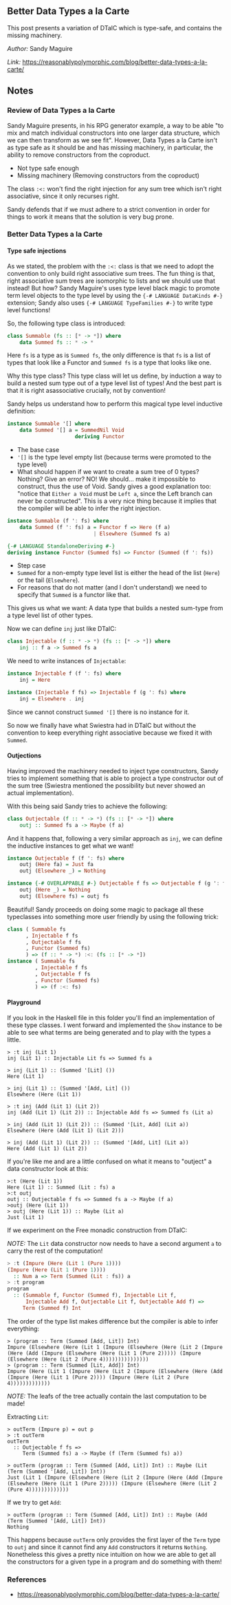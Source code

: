 ## Better Data Types a la Carte

This post presents a variation of DTalC which is type-safe, and contains the missing machinery.

*Author:* Sandy Maguire

*Link:* https://reasonablypolymorphic.com/blog/better-data-types-a-la-carte/

## Notes

### Review of Data Types a la Carte

Sandy Maguire presents, in his RPG generator example, a way to be able "to mix and match 
individual constructors into one larger data structure, which we can then transform as we see fit".
However, Data Types a la Carte isn't as type safe as it should be and has missing
machinery, in particular, the ability to remove constructors from the coproduct.

- Not type safe enough
- Missing machinery (Removing constructors from the coproduct)

The class `:<:` won't find the right injection for any sum tree which isn't right
associative, since it only recurses right.

Sandy defends that if we must adhere to a strict convention in order for things to work it
means that the solution is very bug prone.

### Better Data Types a la Carte

#### Type safe injections

As we stated, the problem with the `:<:` class is that we need to adopt the convention to
only build right associative sum trees. The fun thing is that, right associative sum trees
are isomorphic to lists and we should use that instead! But how? Sandy Maguire's uses type
level black magic to promote term level objects to the type level by using the `{-#
LANGUAGE DataKinds #-}` extension; Sandy also uses `{-# LANGUAGE TypeFamilies #-}` to
write type level functions!

So, the following type class is introduced:

```Haskell
class Summable (fs :: [* -> *]) where
    data Summed fs :: * -> * 
```

Here `fs` is a type as is `Summed fs`, the only difference is that `fs` is a list of types
that look like a Functor and `Summed fs` is a type that looks like one.

Why this type class? This type class will let us define, by induction a way to build a
nested sum type out of a type level list of types! And the best part is that it is right
asassociative crucially, not by convention!

Sandy helps us understand how to perform this magical type level inductive definition:

```Haskell
instance Summable '[] where
    data Summed '[] a = SummedNil Void
                      deriving Functor
```

- The base case
- `'[]` is the type level empty list (because terms were promoted to the type level)
- What should happen if we want to create a sum tree of 0 types? Nothing? Give an error?
  NO! We should... make it impossible to construct, thus the use of Void. Sandy gives a
  good explanation too: "notice that `Either a Void` must be `Left a`, since the Left 
  branch can never be constructed". This is a very nice thing because it implies that
  the compiler will be able to infer the right injection.

```Haskell
instance Summable (f ': fs) where
    data Summed (f ': fs) a = Functor f => Here (f a)
                            | Elsewhere (Summed fs a)

{-# LANGUAGE StandaloneDeriving #-}
deriving instance Functor (Summed fs) => Functor (Summed (f ': fs))
```

- Step case
- `Summed` for a non-empty type level list is either the head of the list (`Here`) or the
  tail (`Elsewhere`).
- For reasons that do not matter (and I don't understand) we need to specify that `Summed` 
  is a functor like that.

This gives us what we want: A data type that builds a nested sum-type from a type level
list of other types.

Now we can define `inj` just like DTalC:

```Haskell
class Injectable (f :: * -> *) (fs :: [* -> *]) where
    inj :: f a -> Summed fs a
```

We need to write instances of `Injectable`:

```Haskell
instance Injectable f (f ': fs) where
    inj = Here

instance (Injectable f fs) => Injectable f (g ': fs) where
    inj = Elsewhere . inj
```

Since we cannot construct `Summed '[]` there is no instance for it.

So now we finally have what Swiestra had in DTalC but without the convention to keep
everything right associative because we fixed it with `Summed`.

#### Outjections

Having improved the machinery needed to inject type constructors, Sandy tries to implement
something that is able to project a type constructor out of the sum tree (Swiestra
mentioned the possibility but never showed an actual implementation).

With this being said Sandy tries to achieve the following:

```Haskell
class Outjectable (f :: * -> *) (fs :: [* -> *]) where
    outj :: Summed fs a -> Maybe (f a)
```

And it happens that, following a very similar approach as `inj`, we can define the
inductive instances to get what we want!

```Haskell
instance Outjectable f (f ': fs) where
    outj (Here fa) = Just fa
    outj (Elsewhere _) = Nothing

instance {-# OVERLAPPABLE #-} Outjectable f fs => Outjectable f (g ': fs) where
    outj (Here _) = Nothing
    outj (Elsewhere fs) = outj fs
```

Beautiful! Sandy proceeds on doing some magic to package all these typeclasses into
something more user friendly by using the following trick:

```Haskell
class ( Summable fs
      , Injectable f fs
      , Outjectable f fs
      , Functor (Summed fs)
      ) => (f :: * -> *) :<: (fs :: [* -> *])
instance ( Summable fs
         , Injectable f fs
         , Outjectable f fs
         , Functor (Summed fs)
         ) => (f :<: fs)
```

#### Playground

If you look in the Haskell file in this folder you'll find an implementation of these type
classes. I went forward and implemented the `Show` instance to be able to see what terms
are being generated and to play with the types a little.

```
> :t inj (Lit 1)
inj (Lit 1) :: Injectable Lit fs => Summed fs a
```

```
> inj (Lit 1) :: (Summed '[Lit] ())
Here (Lit 1)
```

```
> inj (Lit 1) :: (Summed '[Add, Lit] ())
Elsewhere (Here (Lit 1))
```

```
> :t inj (Add (Lit 1) (Lit 2))
inj (Add (Lit 1) (Lit 2)) :: Injectable Add fs => Summed fs (Lit a)
```

```
> inj (Add (Lit 1) (Lit 2)) :: (Summed '[Lit, Add] (Lit a))
Elsewhere (Here (Add (Lit 1) (Lit 2)))
```

```
> inj (Add (Lit 1) (Lit 2)) :: (Summed '[Add, Lit] (Lit a))
Here (Add (Lit 1) (Lit 2))
```

If you're like me and are a little confused on what it means to "outject" a data
constructor look at this:

```
>:t (Here (Lit 1))
Here (Lit 1) :: Summed (Lit : fs) a
>:t outj
outj :: Outjectable f fs => Summed fs a -> Maybe (f a)
>outj (Here (Lit 1))
> outj (Here (Lit 1)) :: Maybe (Lit a)
Just (Lit 1)
```

If we experiment on the Free monadic construction from DTalC:

*NOTE:* The `Lit` data constructor now needs to have a second argument `a` to carry the
rest of the computation!

```Haskell
> :t (Impure (Here (Lit 1 (Pure 1))))
(Impure (Here (Lit 1 (Pure 1))))
  :: Num a => Term (Summed (Lit : fs)) a
> :t program
program
  :: (Summable f, Functor (Summed f), Injectable Lit f,
      Injectable Add f, Outjectable Lit f, Outjectable Add f) =>
     Term (Summed f) Int
```

The order of the type list makes difference but the compiler is able to infer everything:

```
> (program :: Term (Summed [Add, Lit]) Int)
Impure (Elsewhere (Here (Lit 1 (Impure (Elsewhere (Here (Lit 2 (Impure (Here (Add (Impure (Elsewhere (Here (Lit 1 (Pure 2))))) (Impure (Elsewhere (Here (Lit 2 (Pure 4)))))))))))))))
> (program :: Term (Summed [Lit, Add]) Int)
Impure (Here (Lit 1 (Impure (Here (Lit 2 (Impure (Elsewhere (Here (Add (Impure (Here (Lit 1 (Pure 2)))) (Impure (Here (Lit 2 (Pure 4)))))))))))))
```

*NOTE:* The leafs of the tree actually contain the last computation to be made!

Extracting `Lit`: 

```
> outTerm (Impure p) = out p
> :t outTerm
outTerm
  :: Outjectable f fs =>
     Term (Summed fs) a -> Maybe (f (Term (Summed fs) a))
```

```
> outTerm (program :: Term (Summed [Add, Lit]) Int) :: Maybe (Lit (Term (Summed '[Add, Lit]) Int))
Just (Lit 1 (Impure (Elsewhere (Here (Lit 2 (Impure (Here (Add (Impure (Elsewhere (Here (Lit 1 (Pure 2))))) (Impure (Elsewhere (Here (Lit 2 (Pure 4)))))))))))))
```

If we try to get `Add`: 

```
> outTerm (program :: Term (Summed [Add, Lit]) Int) :: Maybe (Add (Term (Summed '[Add, Lit]) Int))
Nothing
```

This happens because `outTerm` only provides the first layer of the `Term` type to `outj`
and since it cannot find any `Add` constructors it returns `Nothing`. Nonetheless this
gives a pretty nice intuition on how we are able to get all the constructors for a given
type in a program and do something with them!


### References

- https://reasonablypolymorphic.com/blog/better-data-types-a-la-carte/
